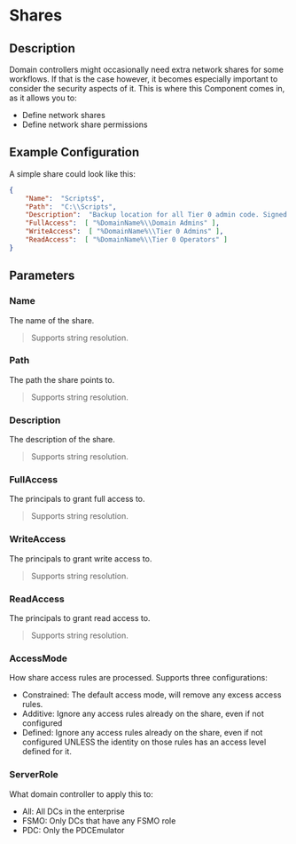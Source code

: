 ﻿# Shares

## Description

Domain controllers might occasionally need extra network shares for some workflows.
If that is the case however, it becomes especially important to consider the security aspects of it.
This is where this Component comes in, as it allows you to:

- Define network shares
- Define network share permissions

## Example Configuration

A simple share could look like this:

```json
{
    "Name":  "Scripts$",
    "Path":  "C:\\Scripts",
    "Description":  "Backup location for all Tier 0 admin code. Signed code only.",
    "FullAccess":  [ "%DomainName%\\Domain Admins" ],
    "WriteAccess":  [ "%DomainName%\\Tier 0 Admins" ],
    "ReadAccess":  [ "%DomainName%\\Tier 0 Operators" ]
}
```

## Parameters

### Name

The name of the share.

> Supports string resolution.

### Path

The path the share points to.

> Supports string resolution.

### Description

The description of the share.

> Supports string resolution.

### FullAccess

The principals to grant full access to.

> Supports string resolution.

### WriteAccess

The principals to grant write access to.

> Supports string resolution.

### ReadAccess

The principals to grant read access to.

> Supports string resolution.

### AccessMode

How share access rules are processed.
Supports three configurations:

- Constrained: The default access mode, will remove any excess access rules.
- Additive: Ignore any access rules already on the share, even if not configured
- Defined: Ignore any access rules already on the share, even if not configured UNLESS the identity on those rules has an access level defined for it.

### ServerRole

What domain controller to apply this to:

- All:  All DCs in the enterprise
- FSMO: Only DCs that have any FSMO role
- PDC:  Only the PDCEmulator
